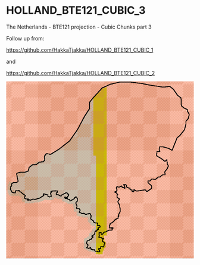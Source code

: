# HOLLAND_BTE121_CUBIC_3
The Netherlands - BTE121 projection - Cubic Chunks part 3

Follow up from:

https://github.com/HakkaTjakka/HOLLAND_BTE121_CUBIC_1

and 

https://github.com/HakkaTjakka/HOLLAND_BTE121_CUBIC_2

![clipboard_small](https://github.com/HakkaTjakka/HOLLAND_BTE121_CUBIC_3/blob/main/WORLD/region3.png)
